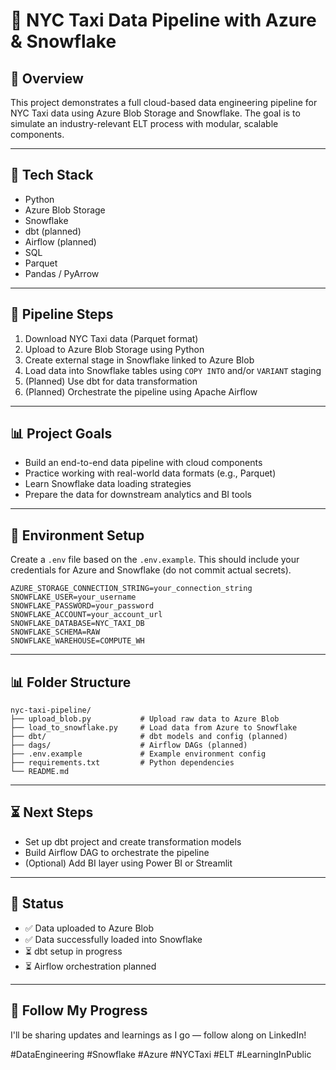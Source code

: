 # 🚖 NYC Taxi Data Pipeline with Azure & Snowflake

## 🚀 Overview

This project demonstrates a full cloud-based data engineering pipeline for NYC Taxi data using Azure Blob Storage and Snowflake. The goal is to simulate an industry-relevant ELT process with modular, scalable components.

---

## 🔧 Tech Stack

* Python
* Azure Blob Storage
* Snowflake
* dbt (planned)
* Airflow (planned)
* SQL
* Parquet
* Pandas / PyArrow

---

## 📂 Pipeline Steps

1. Download NYC Taxi data (Parquet format)
2. Upload to Azure Blob Storage using Python
3. Create external stage in Snowflake linked to Azure Blob
4. Load data into Snowflake tables using `COPY INTO` and/or `VARIANT` staging
5. (Planned) Use dbt for data transformation
6. (Planned) Orchestrate the pipeline using Apache Airflow

---

## 📊 Project Goals

* Build an end-to-end data pipeline with cloud components
* Practice working with real-world data formats (e.g., Parquet)
* Learn Snowflake data loading strategies
* Prepare the data for downstream analytics and BI tools

---

## 🔐 Environment Setup

Create a `.env` file based on the `.env.example`. This should include your credentials for Azure and Snowflake (do not commit actual secrets).

```env
AZURE_STORAGE_CONNECTION_STRING=your_connection_string
SNOWFLAKE_USER=your_username
SNOWFLAKE_PASSWORD=your_password
SNOWFLAKE_ACCOUNT=your_account_url
SNOWFLAKE_DATABASE=NYC_TAXI_DB
SNOWFLAKE_SCHEMA=RAW
SNOWFLAKE_WAREHOUSE=COMPUTE_WH
```

---

## 📊 Folder Structure

```
nyc-taxi-pipeline/
├── upload_blob.py           # Upload raw data to Azure Blob
├── load_to_snowflake.py     # Load data from Azure to Snowflake
├── dbt/                     # dbt models and config (planned)
├── dags/                    # Airflow DAGs (planned)
├── .env.example             # Example environment config
├── requirements.txt         # Python dependencies
└── README.md
```

---

## ⏳ Next Steps

* Set up dbt project and create transformation models
* Build Airflow DAG to orchestrate the pipeline
* (Optional) Add BI layer using Power BI or Streamlit

---

## 🚀 Status

* ✅ Data uploaded to Azure Blob
* ✅ Data successfully loaded into Snowflake
* ⏳ dbt setup in progress
* ⏳ Airflow orchestration planned

---

## 🧵 Follow My Progress

I'll be sharing updates and learnings as I go — follow along on LinkedIn!

\#DataEngineering #Snowflake #Azure #NYCTaxi #ELT #LearningInPublic
